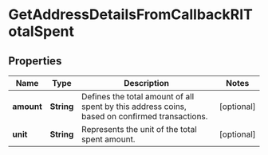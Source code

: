 

# GetAddressDetailsFromCallbackRITotalSpent


## Properties

| Name | Type | Description | Notes |
|------------ | ------------- | ------------- | -------------|
|**amount** | **String** | Defines the total amount of all spent by this address coins, based on confirmed transactions. |  [optional] |
|**unit** | **String** | Represents the unit of the total spent amount. |  [optional] |



